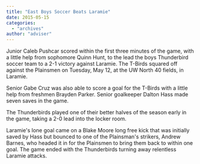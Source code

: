 ```yaml
---
title: "East Boys Soccer Beats Laramie"
date: 2015-05-15
categories: 
  - "archives"
author: "adviser"
---
```


Junior Caleb Pushcar scored within the first three minutes of the game, with a little help from sophomore Quinn Hunt, to the lead the boys Thunderbird soccer team to a 2-1 victory against Laramie. The T-Birds squared off against the Plainsmen on Tuesday, May 12, at the UW North 40 fields, in Laramie.

Senior Gabe Cruz was also able to score a goal for the T-Birds with a little help from freshmen Brayden Parker. Senior goalkeeper Dalton Hass made seven saves in the game.

The Thunderbirds played one of their better halves of the season early in the game, taking a 2-0 lead into the locker room.

Laramie's lone goal came on a Blake Moore long free kick that was initially saved by Hass but bounced to one of the Plainsman's strikers, Andrew Barnes, who headed it in for the Plainsmen to bring them back to within one goal. The game ended with the Thunderbirds turning away relentless Laramie attacks.
